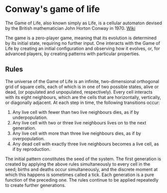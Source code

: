 # Conway's game of life
The Game of Life, also known simply as Life, is a cellular automaton devised by the British mathematician John Horton Conway in 1970. [Wiki](https://en.wikipedia.org/wiki/Conway%27s_Game_of_Life)

The game is a zero-player game, meaning that its evolution is determined by its initial state, requiring no further input. One interacts with the Game of Life by creating an initial configuration and observing how it evolves, or, for advanced players, by creating patterns with particular properties.

## Rules
The universe of the Game of Life is an infinite, two-dimensional orthogonal grid of square cells, each of which is in one of two possible states, alive or dead, (or populated and unpopulated, respectively). Every cell interacts with its eight neighbours, which are the cells that are horizontally, vertically, or diagonally adjacent. At each step in time, the following transitions occur:

  1. Any live cell with fewer than two live neighbours dies, as if by underpopulation.
  1. Any live cell with two or three live neighbours lives on to the next generation.
  1. Any live cell with more than three live neighbours dies, as if by overpopulation.
  1. Any dead cell with exactly three live neighbours becomes a live cell, as if by reproduction.
  
The initial pattern constitutes the seed of the system. The first generation is created by applying the above rules simultaneously to every cell in the seed; births and deaths occur simultaneously, and the discrete moment at which this happens is sometimes called a tick. Each generation is a pure function of the preceding one. The rules continue to be applied repeatedly to create further generations.